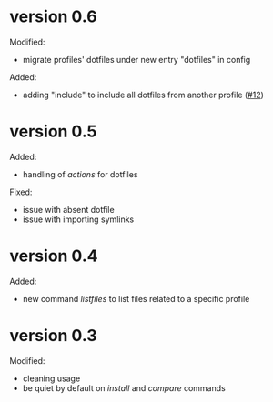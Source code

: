 # version 0.6

Modified:

  * migrate profiles' dotfiles under new entry "dotfiles" in config

Added:

  * adding "include" to include all dotfiles from another profile
    ([#12](https://github.com/deadc0de6/dotdrop/issues/12))

# version 0.5

Added:

  * handling of *actions* for dotfiles

Fixed:

  * issue with absent dotfile
  * issue with importing symlinks

# version 0.4

Added:

  * new command *listfiles* to list files related to a specific
    profile

# version 0.3

Modified:

  * cleaning usage
  * be quiet by default on *install* and *compare* commands

